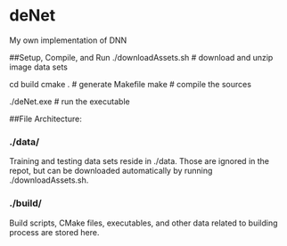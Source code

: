 # deNet
My own implementation of DNN

##Setup, Compile, and Run
./downloadAssets.sh # download and unzip image data sets

cd build
cmake . # generate Makefile
make # compile the sources

./deNet.exe # run the executable


##File Architecture:
### ./data/
Training and testing data sets reside in ./data. Those are
ignored in the repot, but can be downloaded automatically
by running ./downloadAssets.sh.

### ./build/
Build scripts, CMake files, executables, and other data related to
building process are stored here.
